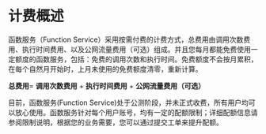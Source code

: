# 计费概述   

函数服务（Function Service）采用按需付费的计费方式，总费用由调用次数费用、执行时间费用、以及公网流量费用（可选）组成。并且您每月都能免费使用一定额度的函数服务，包括：免费的调用次数和执行时间。免费额度不会按月累积，在每个自然月开始时，上月未使用的免费额度清零，重新计算。

**总费用**= **调用次数费用** + **执行时间费用** + **公网流量费用（可选）**


目前，函数服务(Function Service)处于公测阶段，并未正式收费，所有用户均可以放心使用。函数服务针对每个用户账号，均有一定的配额限制；详细配额信息请参阅限制说明，根据您的业务需要，您可以通过提交工单来提升配额。
